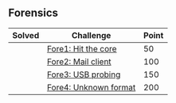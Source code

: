 ## Forensics

| Solved | Challenge | Point |
| ------ | --------- | ----- |
| | [Fore1: Hit the core](https://github.com/TraiOi/CTF_WriteUp/blob/master/2017/AlexCTF/Forensics/Fore1-Hit_the_core.md) | 50 |
| | [Fore2: Mail client](https://github.com/TraiOi/CTF_WriteUp/blob/master/2017/AlexCTF/Forensics/Fore2-Mail_client.md) | 100 |
| | [Fore3: USB probing](https://github.com/TraiOi/CTF_WriteUp/blob/master/2017/AlexCTF/Forensics/Fore3-USB_probing.md) | 150 |
| | [Fore4: Unknown format](https://github.com/TraiOi/CTF_WriteUp/blob/master/2017/AlexCTF/Forensics/Fore4-Unknown_format.md) | 200 |
